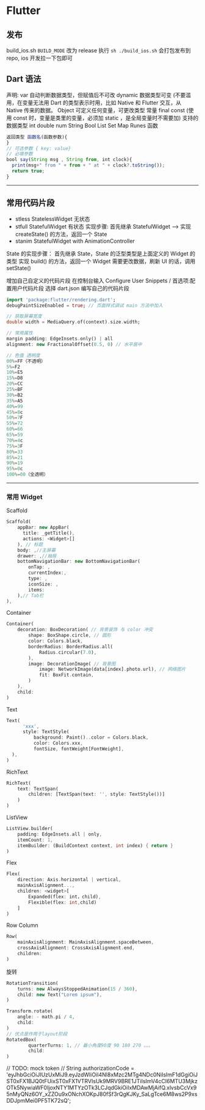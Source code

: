 # Flutter

## 发布

build_ios.sh `BUILD_MODE` 改为 release
执行 `sh ./build_ios.sh` 会打包发布到 repo, ios 开发拉一下包即可

## Dart 语法

声明:
var 自动判断数据类型，但赋值后不可改
dynamic 数据类型可变 (不要滥用，在变量无法用 Dart 的类型表示时用，比如 Native 和 Flutter 交互，从 Native 传来的数据。
Object 可定义任何变量，可更改类型
常量 final const (使用 const 时，变量是类里的变量，必须加 static ，是全局变量时不需要加)
支持的数据类型
int double num String Bool List Set Map Runes
函数

```js
返回类型 函数名(函数参数){
}
// 可选参数 { key: value}
// 必填参数
bool say(String msg , String from, int clock){
  print(msg+" from " + from + " at " + clock?.toString());
  return true;
}
```

---

## 常用代码片段

- stless StatelessWidget 无状态
- stfull StatefulWidget 有状态 实现步骤: 首先继承 StatefulWidget --> 实现 createState() 的方法，返回一个 State
- stanim StatefulWidget with AnimationController

State 的实现步骤：
首先继承 State，State 的泛型类型是上面定义的 Widget 的类型
实现 build() 的方法，返回一个 Widget
需要更改数据，刷新 UI 的话，调用 setState()

增加自己自定义的代码片段
在控制台输入 Configure User Snippets / 首选项:配置用户代码片段
选择 dart.json
编写自己的代码片段

```dart
import 'package:flutter/rendering.dart';
debugPaintSizeEnabled = true; // 页面样式调试 main 方法中加入

// 获取屏幕宽度
double width = MediaQuery.of(context).size.width;

// 常用属性
margin padding: EdgeInsets.only() | all
alignment: new FractionalOffset(0.5, 0) // 水平居中

// 色值 透明度
00%=FF（不透明）
5%=F2
10%=E5
15%=D8
20%=CC
25%=BF
30%=B2
35%=A5
40%=99
45%=8c
50%=7F
55%=72
60%=66
65%=59
70%=4c
75%=3F
80%=33
85%=21
90%=19
95%=0c
100%=00（全透明）

```

---

### 常用 Widget

Scaffold

```dart
Scaffold(
    appBar: new AppBar(
      title: _getTitle(),
      actions: <Widget>[]
    ), // 标题
    body: ,//主屏幕
    drawer: ,//抽屉
    bottomNavigationBar: new BottomNavigationBar(
        onTap: ,
        currentIndex:,
        type: ,
        iconSize: ,
        items:
    ),// Tab栏
),
```

Container

```dart
Container(
    decoration: BoxDecoration( // 背景装饰 与 color 冲突
        shape: BoxShape.circle, // 圆形
        color: Colors.black,
        borderRadius: BorderRadius.all(
            Radius.circular(7.0),
        ),
        image: DecorationImage( // 背景图
            image: NetworkImage(data[index].photo.url), // 网络图片
            fit: BoxFit.contain,
        )
    ),
    child:
)

```

Text

```dart
Text(
      'xxx',
      style: TextStyle(
          background: Paint()..color = Colors.black,
          color: Colors.xxx,
          fontSize, fontWeight[FontWeight],
  ),
)
```

RichText

```dart
RichText(
    text: TextSpan(
        children: [TextSpan(text: '', style: TextStyle())]
    )
)
```

ListView

```dart
ListView.builder(
    padding: EdgeInsets.all | only,
    itemCount: 1,
    itemBuilder: (BuildContext context, int index) { return }
)
```

Flex

```dart
Flex(
    direction: Axis.horizontal | vertical,
    mainAxisAlignment...,
    children: <widget>[
        Expanded(flex: int，child),
        Flexible(flex: int,child)
    ]
)
```

Row Column

```dart
Row(
    mainAxisAlignment: MainAxisAlignment.spaceBetween,
    crossAxisAlignment: CrossAxisAlignment.end,
    children:
)
```

旋转

```dart
RotationTransition(
    turns: new AlwaysStoppedAnimation(15 / 360),
    child: new Text("Lorem ipsum"),
)

Transform.rotate(
    angle: - math.pi / 4,
    child:
)
// 优点是作用于layout阶段
RotatedBox(
        quarterTurns: 1, // 最小角度90度 90 180 270 。。。
        child:
)
```

// TODO: mock token
// String authorizationCode = 'eyJhbGciOiJIUzUxMiJ9.eyJzdWIiOiI4Nl8xMzc2MTg4NDc0NiIsImF1dGgiOiJST0xFX1BJQ0tFUixST0xFX1VTRVIsUk9MRV9BRE1JTiIsImV4cCI6MTU3MjkzOTk5NywiaWF0IjoxNTY1MTYzOTk3LCJqdGkiOiIxMDAwMjAifQ.xlvsbCcVx95nMyQNz6OY_xZZOu9xONchXOKpJ80fSf3rQgKJKy_SaLgTce6M8ws2P9xsDDJpmMei0PF5TK72sQ';